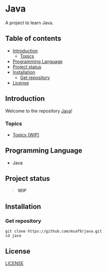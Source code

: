 <h1>Java</h1>
A project to learn Java.

<h2>Table of contents</h2>

- [Introduction](#introduction)
  - [Topics](#topics)
- [Programming Language](#programming-language)
- [Project status](#project-status)
- [Installation](#installation)
  - [Get repository](#get-repository)
- [License](#license)

## Introduction
Welcome to the repository [Java](https://github.com/msaf9/Java)! 

### Topics
- [Topics (WIP)](TOPICS.md)

## Programming Language
- Java

## Project status
> **WIP**

## Installation
### Get repository
```git
git clone https://github.com/msaf9/java.git
cd java
```

## License
[LICENSE](LICENSE)
